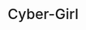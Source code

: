 <!DOCTYPE html>
<html>
	<head>
		<meta name="viewport" content="width=device-width, initial-scale=1">
		<style>
			/* color variables */
:root {
  --color-primary: #0c1440;
  --color-secondary: #0067f4; /* qoom blue */
  --color-navy: #0c1440;
  --color-blue: #0067f4;
  --color-orange: #F28729;
  --color-red: #E84855;
  --color-yellow: #F7C660;
  --color-green: #4da422;
  --color-purple: #9c3ce9;
  
  --color-gray-10: #f4f6f7;
  --color-gray-50: #ebebeb;
  --color-gray-100: #d7d7d7;
  --color-gray-200: #c2c3c4;
  --color-gray-300: #aeafb0;
  --color-gray-400: #9a9b9c;
  
  --color-blue-10: #e6f0fe;
  --color-blue-50: #cce1fd;
  --color-blue-100: #99c2fa;
  --color-blue-200: #66a3f8;
  --color-blue-300: #3285f6;
  --color-blue-500: #0052c3;
  --color-blue-600: #003d92;
  --color-blue-700: #002961;
  
  --color-secondary-10: #e6f0fe;
  --color-secondary-50: #cce1fd;
  --color-secondary-100: #99c2fa;
  --color-secondary-200: #66a3f8;
  --color-secondary-300: #3285f6;
  --color-secondary-500: #0052c3;
  --color-secondary-600: #003d92;
  --color-secondary-700: #002961;
  
  --color-red-10: #fdedee;
  --color-red-50: #fadadd;
  --color-red-100: #f6b6bb;
  --color-red-200: #f19199;
  --color-red-300: #ed6d77;
  
  --color-light-gray: #F4F6F7;
  --color-light-blue: #D8E6F2;
  
  
  /* text colors for light background */
  --text-dark-high: #212121;
  --text-dark-medium: #666666;
  --text-dark-disabled: #9E9E9E;

  /* text colors for dark background */
  --text-white-high: rgba(255,255,255,1);
  --text-white-medium: rgba(255,255,255,0.6);
  --text-white-disabled: rgba(255,255,255,0.38);
}

body {
	color: var(--text-dark-high);
	font-family: system-ui, sans-serif;
	font-size: 16px;
	font-weight: 300;
	margin:0;
	padding:0;
	text-rendering: optimizelegibility;
	width: 100%;
}

main {
	box-sizing: border-box;
	line-height: 1.25;
	margin: 0 auto 80px;
	max-width: 712px;
	padding: 0 16px;
}
h1,h2,h3,h4,h5,h6 {
	margin-block-start: 2em;
	margin-block-end: 1em;
}
/* title */
h1 {
  font-size: 2em;
  font-weight: 500;
  padding-bottom: 0.5em;
  border-bottom: 1px solid var(--text-dark-high);
}
h2 {
	font-size: 1.5em;
	font-weight: 500;
}
h3 {
	font-size: 1.17em;
	font-weight: 500;
}
h4 {
	font-size: 1em;
	font-weight: 500;
}
h5 {
	font-size: 0.83em;
	font-weight: 500;
}
h6 {
	font-size: 0.67em;
	font-weight: 500;
}

ul, ol {
	padding-inline-start: 18px;
}

ul > ul, ul > ol, ol > ol, ol > ul {
	padding-inline-start: 40px;
}
blockquote > p {
	margin-block-start: 0;
	margin-block-end: 0;
}

a {
	color: var(--color-blue);
}

p {
	hyphens: auto;
	line-height: 1.5;
	margin-block-start: 1.5em;
}
li {
	margin: 8px 0;
}
strong {
	font-weight: 500;
}

blockquote {
	background: var(--color-gray-10);
	border-left: 8px solid var(--text-dark-high);
	margin: 24px 0;
	padding: 16px 24px 16px;
}

hr {
	border:none;
	border-top:solid 1px var(--color-gray-400);
	margin-top: 2rem;
	margin-bottom: 2rem;
}

pre {
	background-color: var(--text-dark-high);
	border-radius: 8px;
	color: #fff;
	overflow: auto;
	padding: 16px 24px;
	tab-size: 2em;
}

code {
	background-color: var(--color-secondary-10);
	border-radius: 4px;
	color: var(--color-secondary);
	font-family: monospace;
	line-height: 20px;
	margin: 0;
	padding: 2px 6px;
	word-wrap: break-word;
}

pre > code {
	background: transparent;
	color: #fff;
	line-height: 1.5;
	padding:0;
}

table {
	border-collapse: collapse;
	margin-top: 32px;
	margin-bottom: 32px;
	padding: 0;
	width: 100%;
}
table tr {
	border-top: 1px solid var(--color-gray-100);
	margin: 0;
	padding: 0;
}
table thead tr {
	border-bottom: 1px solid var(--text-dark-high);
}

table tr th {
	font-weight: 500;
	margin: 0;
	padding: 8px 16px;
	text-align: left;
}
table tbody tr:nth-child(odd) {
	background-color: var(--color-gray-10);
}
table tbody tr:last-child {
	border-bottom: 1px solid var(--color-gray-100);
}
table tr td {
	margin: 0;
	padding: 8px 16px;
	text-align: left;
}

img {
	display: block;
	margin: 2rem 0;
	max-width: 100%;
}

button {
	border: 1px solid var(--color-secondary);
	background-color: var(--color-secondary);
	color: #fff;
	font-size: 16px;
	font-weight: 500;
	padding: 16px;
	border-radius: 0;
}
		</style>
	</head>
	<body>
		<main><h1>Cyber-Girl</h1>
</main>
	</body>
</html>